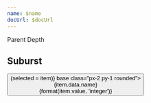 ```yaml
---
name: $name
docUrl: $docUrl
---
```


<script lang="ts">
	import { cubicOut } from 'svelte/easing';
	import { hierarchy } from 'd3-hierarchy';
	import { scaleSequential, scaleOrdinal } from 'd3-scale';
	import * as chromatic from 'd3-scale-chromatic';
	import { hsl } from 'd3-color';

	import { Breadcrumb, Button, Field, ToggleGroup, ToggleOption } from 'svelte-ux';
	import { format } from 'svelte-ux/utils/format';

	import Chart, { Svg } from '$lib/components/Chart.svelte';
	import Arc from '$lib/components/Arc.svelte';
	import Bounds from '$lib/components/Bounds.svelte';
	import Group from '$lib/components/Group.svelte';
	import Text from '$lib/components/Text.svelte';
	import Partition from '$lib/components/Partition.svelte';
	import { findAncestor } from '$lib/utils/hierarchy';

	import Preview from '$lib/docs/Preview.svelte';

	import { complexData } from '../data/hierarchy';

	const complexHierarchy = hierarchy(complexData)
		.sum((d) => d.value)
		// .sort((a, b) => b.value - a.value);
		.sort((a, b) => b.height - a.height || (b.value ?? 0) - (a.value ?? 0));

	let colorBy = 'parent';

	let selected = complexHierarchy; // select root initially

	const sequentialColor = scaleSequential([4, -1], chromatic.interpolateGnBu);
	// filter out hard to see yellow and green
	const ordinalColor = scaleOrdinal(
		chromatic.schemeSpectral[9].filter((c) => hsl(c).h < 60 || hsl(c).h > 90)
	);
	// const ordinalColor = scaleOrdinal(chromatic.schemeCategory10)

	function getNodeColor(node, colorBy) {
		switch (colorBy) {
			case 'children':
				return node.children ? '#ccc' : '#ddd';
			case 'depth':
				return sequentialColor(node.depth);
			case 'parent':
				const colorParent = findAncestor(node, (n) => n.depth === 1);
				return colorParent
					? hsl(ordinalColor(colorParent.data.name)).brighter(node.depth * 0.3)
					: '#ddd';
		}
	}
</script>

<div class="grid grid-flow-col gap-4 mb-4">
	<div class="grid grid-cols-[1fr,1fr] gap-2">
		<Field label="Color By">
			<ToggleGroup bind:value={colorBy} contained classes={{ root: 'w-full', options: 'w-full' }}>
				<ToggleOption value="parent">Parent</ToggleOption>
				<ToggleOption value="depth">Depth</ToggleOption>
			</ToggleGroup>
		</Field>
	</div>
</div>

## Suburst

<Preview>
	<Breadcrumb items={selected?.ancestors().reverse() ?? []}>
		<Button slot="item" let:item on:click={() => (selected = item)} base class="px-2 py-1 rounded">
			<div class="text-left">
				<div class="text-sm">{item.data.name}</div>
				<div class="text-xs text-black/50">{format(item.value, 'integer')}</div>
			</div>
		</Button>
	</Breadcrumb>
	<div class="h-[600px] p-4 border rounded">
		<Chart data={complexHierarchy}>
			<Svg>
				<Bounds
					domain={{ x0: selected?.x0 ?? 0, x1: selected?.x1 ?? 1, y0: selected?.y0 ?? 0, y1: 1 }}
					range={({ height }) => ({
						x0: 0,
						x1: 2 * Math.PI,
						y0: selected?.y0 ? 20 : 0,
						y1: height / 2
					})}
					tweened={{ duration: 800, easing: cubicOut }}
					let:xScale
					let:yScale
				>
					<Partition size={[1, 1]} let:nodes>
						<Group center>
							{#each nodes as node}
								{@const nodeColor = getNodeColor(node, colorBy)}
								<Arc
									value={node.value}
									startAngle={Math.max(0, Math.min(2 * Math.PI, xScale(node.x0)))}
									endAngle={Math.max(0, Math.min(2 * Math.PI, xScale(node.x1)))}
									innerRadius={Math.max(0, yScale(node.y0))}
									outerRadius={Math.max(0, yScale(node.y1))}
									fill={nodeColor}
									_stroke={hsl(nodeColor).darker(colorBy === 'children' ? 0.5 : 2)}
									stroke="hsl(0 0% 20%)"
									class="cursor-pointer"
									let:centroid
									on:click={() => {
										selected = node;
									}}
								>
									<!-- <text x={centroid[0]} y={centroid[1]}>{node.data.name}</text> -->
								</Arc>
							{/each}
						</Group>
					</Partition>
				</Bounds>
			</Svg>
		</Chart>
	</div>
</Preview>
